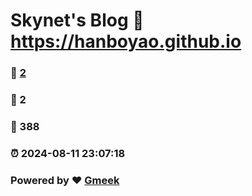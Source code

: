 # Skynet's Blog :link: https://hanboyao.github.io 
### :page_facing_up: [2](https://hanboyao.github.io/tag.html) 
### :speech_balloon: 2 
### :hibiscus: 388 
### :alarm_clock: 2024-08-11 23:07:18 
### Powered by :heart: [Gmeek](https://github.com/Meekdai/Gmeek)
